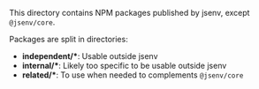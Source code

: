 This directory contains NPM packages published by jsenv, except `@jsenv/core`.

Packages are split in directories:

- **independent/\***: Usable outside jsenv
- **internal/\***: Likely too specific to be usable outside jsenv
- **related/\***: To use when needed to complements `@jsenv/core`
